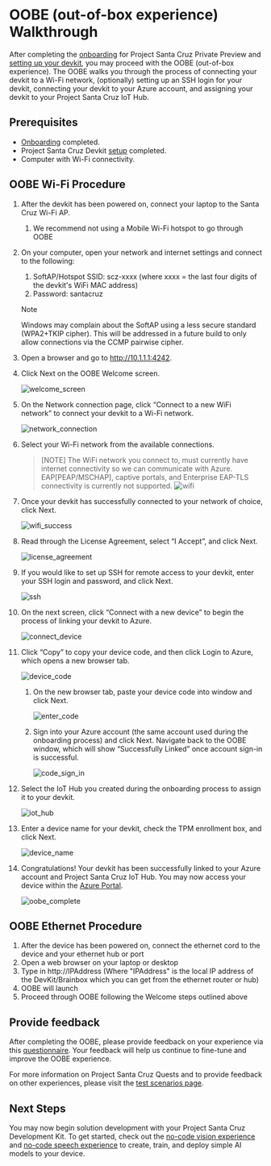 # OOBE (out-of-box experience) Walkthrough

After completing the [onboarding](https://github.com/microsoft/Project-Santa-Cruz-Private-Preview/blob/main/user-guides/getting_started/azure-subscription-onboarding.md) for Project Santa Cruz Private Preview and [setting up your devkit](https://github.com/microsoft/Project-Santa-Cruz-Private-Preview/blob/main/user-guides/getting_started/devkit-unboxing-setup.md), you may proceed with the OOBE (out-of-box experience). The OOBE walks you through the process of connecting your devkit to a Wi-Fi network, (optionally) setting up an SSH login for your devkit, connecting your devkit to your Azure account, and assigning your devkit to your Project Santa Cruz IoT Hub.  

## Prerequisites

- [Onboarding](https://github.com/microsoft/Project-Santa-Cruz-Private-Preview/blob/main/user-guides/getting_started/azure-subscription-onboarding.md) completed.
- Project Santa Cruz Devkit [setup](https://github.com/microsoft/Project-Santa-Cruz-Private-Preview/blob/main/user-guides/getting_started/devkit-unboxing-setup.md) completed.
- Computer with Wi-Fi connectivity.

## OOBE Wi-Fi Procedure

1. After the devkit has been powered on, connect your laptop to the Santa Cruz Wi-Fi AP.
    1. We recommend not using a Mobile Wi-Fi hotspot to go through OOBE
1. On your computer, open your network and internet settings and connect to the following:
    1. SoftAP/Hotspot SSID: scz-xxxx    (where xxxx = the last four digits of the devkit's WiFi MAC address)
    2. Password: santacruz
    > [!NOTE]
    > Windows may complain about the SoftAP using a less secure standard (WPA2+TKIP cipher).  This will be addressed in a future build to only allow connections via the CCMP pairwise cipher.
1. Open a browser and go to http://10.1.1.1:4242.  

1. Click Next on the OOBE Welcome screen.  

    ![welcome_screen](https://github.com/microsoft/Project-Santa-Cruz-Private-Preview/blob/main/user-guides/getting_started/getting_started_images/oobe_welcome_screen.png)

1. On the Network connection page, click “Connect to a new WiFi network” to connect your devkit to a Wi-Fi network.

    ![network_connection](https://github.com/microsoft/Project-Santa-Cruz-Private-Preview/blob/main/user-guides/getting_started/getting_started_images/oobe_network_connection.png)

1. Select your Wi-Fi network from the available connections.
    >[NOTE] The WiFi network you connect to, must currently have internet connectivity so we can communicate with Azure. EAP[PEAP/MSCHAP], captive portals, and Enterprise EAP-TLS connectivity is currently not supported.
    ![wifi](https://github.com/microsoft/Project-Santa-Cruz-Private-Preview/blob/main/user-guides/getting_started/getting_started_images/oobe_wifi.png)

1. Once your devkit has successfully connected to your network of choice, click Next.

    ![wifi_success](https://github.com/microsoft/Project-Santa-Cruz-Private-Preview/blob/main/user-guides/getting_started/getting_started_images/oobe_wifi_success.png)

1. Read through the License Agreement, select “I Accept”, and click Next.

    ![license_agreement](https://github.com/microsoft/Project-Santa-Cruz-Private-Preview/blob/main/user-guides/getting_started/getting_started_images/oobe_license_agreement.png)

1. If you would like to set up SSH for remote access to your devkit, enter your SSH login and password, and click Next.  

    ![ssh](https://github.com/microsoft/Project-Santa-Cruz-Private-Preview/blob/main/user-guides/getting_started/getting_started_images/oobe_ssh.png)

1. On the next screen, click “Connect with a new device” to begin the process of linking your devkit to Azure.

    ![connect_device](https://github.com/microsoft/Project-Santa-Cruz-Private-Preview/blob/main/user-guides/getting_started/getting_started_images/oobe_connect_device.png)

1. Click “Copy” to copy your device code, and then click Login to Azure, which opens a new browser tab.

    ![device_code](https://github.com/microsoft/Project-Santa-Cruz-Private-Preview/blob/main/user-guides/getting_started/getting_started_images/oobe_device_code.png)

    1. On the new browser tab, paste your device code into window and click Next.

        ![enter_code](https://github.com/microsoft/Project-Santa-Cruz-Private-Preview/blob/main/user-guides/getting_started/getting_started_images/oobe_enter_code.png)

    1. Sign into your Azure account (the same account used during the onboarding process) and click Next. Navigate back to the OOBE window, which will show “Successfully Linked” once account sign-in is successful.

        ![code_sign_in](https://github.com/microsoft/Project-Santa-Cruz-Private-Preview/blob/main/user-guides/getting_started/getting_started_images/oobe_code_sign_in.png)

1. Select the IoT Hub you created during the onboarding process to assign it to your devkit.

    ![iot_hub](https://github.com/microsoft/Project-Santa-Cruz-Private-Preview/blob/main/user-guides/getting_started/getting_started_images/oobe_iot_hub.png)

1. Enter a device name for your devkit, check the TPM enrollment box, and click Next.  

    ![device_name](https://github.com/microsoft/Project-Santa-Cruz-Private-Preview/blob/main/user-guides/getting_started/getting_started_images/oobe_device_name.png)

1. Congratulations! Your devkit has been successfully linked to your Azure account and Project Santa Cruz IoT Hub. You may now access your device within the [Azure Portal](https://ms.portal.azure.com/?feature.canmodifystamps=true&Microsoft_Azure_Iothub=aduprod#home).  

    ![oobe_complete](https://github.com/microsoft/Project-Santa-Cruz-Private-Preview/blob/main/user-guides/getting_started/getting_started_images/oobe_complete.png)

## OOBE Ethernet Procedure

1. After the device has been powered on, connect the ethernet cord to the device and your ethernet hub or port
1. Open a web browser on your laptop or desktop 
1. Type in http://IPAddress (Where "IPAddress" is the local IP address of the DevKit/Brainbox which you can get from the ethernet router or hub)
1. OOBE will launch 
1. Proceed through OOBE following the Welcome steps outlined above

## Provide feedback

After completing the OOBE, please provide feedback on your experience via this [questionnaire](https://forms.office.com/Pages/ResponsePage.aspx?id=v4j5cvGGr0GRqy180BHbRzoJxrXKT0dEvfQyxsA0h8lUOEpDRkxZSUFWMFc2SEZYMDBBSlVQMUZMMy4u). Your feedback will help us continue to fine-tune and improve the OOBE experience.

For more information on Project Santa Cruz Quests and to provide feedback on other experiences, please visit the [test scenarios page](https://github.com/microsoft/Project-Santa-Cruz-Private-Preview/blob/main/user-guides/general/test-scenarios.md).

## Next Steps

You may now begin solution development with your Project Santa Cruz Development Kit. To get started, check out the [no-code vision experience](https://github.com/microsoft/Project-Santa-Cruz-Private-Preview/blob/main/user-guides/prototyping/create-nocode-vision.md) and [no-code speech experience](https://github.com/microsoft/Project-Santa-Cruz-Private-Preview/blob/main/user-guides/prototyping/nocode-speech.md) to create, train, and deploy simple AI models to your device.
